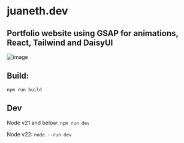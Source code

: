 # juaneth.dev
## Portfolio website using GSAP for animations, React, Tailwind and DaisyUI

![image](https://github.com/juaneth/juaneth.dev/assets/68202118/41b8ff8e-2ab9-4da4-a37e-91f4885ba054)


## Build:
`npm run build`

## Dev
Node v21 and below: `npm run dev`

Node v22: `node --run dev`
